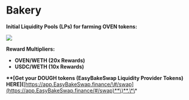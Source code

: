 # Bakery

**Initial Liquidity Pools \(LPs\) for farming OVEN tokens:**

![](https://lh5.googleusercontent.com/9aRgjqmGwHZMlV7Ofvur-lx4mVQTtt3Z6Js7uj7xZpnpNvdDvl_mBoyi2KmBaPPUwdfjhZq1DBbl7CjMPmlzEelVUoJRO4IOu0JoAbYEFMhKcuLRVS_xIyecBE3sx2QUB1hrBN9u)

**Reward Multipliers:**

* **OVEN/WETH \(20x Rewards\)**
* **USDC/WETH \(10x Rewards\)**

**\*\*\[**Get your DOUGH tokens \(EasyBakeSwap Liquidity Provider Tokens\) HERE**\]\(**[https://app.EasyBakeSwap.finance/\#/swap](https://app.EasyBakeSwap.finance/#/swap)**\)**.\*\*

